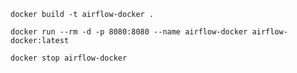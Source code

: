 
`docker build -t airflow-docker .`

`docker run --rm -d -p 8080:8080 --name airflow-docker airflow-docker:latest`

`docker stop airflow-docker`